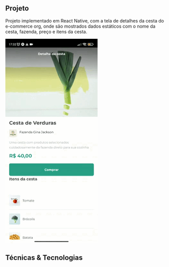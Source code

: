 ## Projeto
Projeto implementado em React Native, com a tela de detalhes da cesta do e-commerce org, onde são mostrados dados estáticos com o nome da cesta, fazenda, preço e itens da cesta.

![ReactNative](https://github.com/CarlosAlexFO/ReactNative_Cesta-Verdura/blob/main/ReactNative.gif)


## Técnicas & Tecnologias
